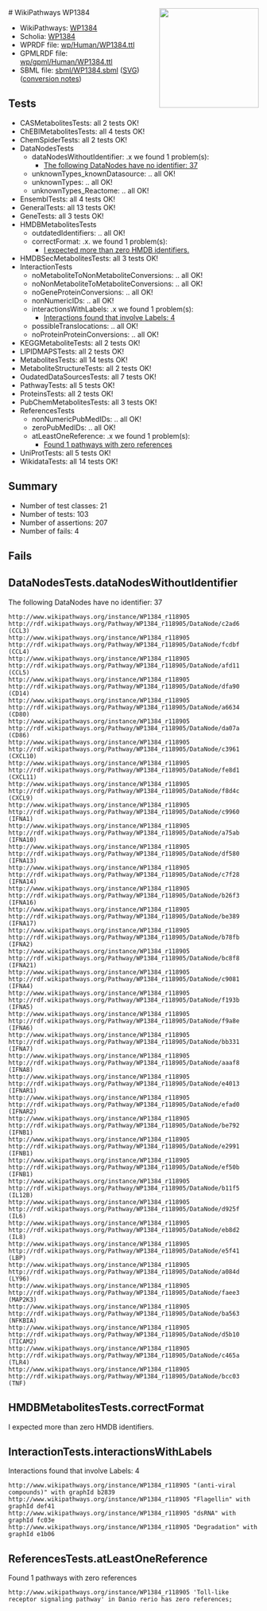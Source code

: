 <img style="float: right; width: 200px" src="../logo.png" />
# WikiPathways WP1384

* WikiPathways: [WP1384](https://identifiers.org/wikipathways:WP1384)
* Scholia: [WP1384](https://scholia.toolforge.org/wikipathways/WP1384)
* WPRDF file: [wp/Human/WP1384.ttl](../wp/Human/WP1384.ttl)
* GPMLRDF file: [wp/gpml/Human/WP1384.ttl](../wp/gpml/Human/WP1384.ttl)
* SBML file: [sbml/WP1384.sbml](../sbml/WP1384.sbml) ([SVG](../sbml/WP1384.svg)) ([conversion notes](../sbml/WP1384.txt))

## Tests
* CASMetabolitesTests: all 2 tests OK!
* ChEBIMetabolitesTests: all 4 tests OK!
* ChemSpiderTests: all 2 tests OK!
* DataNodesTests
    * dataNodesWithoutIdentifier: .x we found 1 problem(s):
        * [The following DataNodes have no identifier: 37](#8792c4d5)
    * unknownTypes_knownDatasource: .. all OK!
    * unknownTypes: .. all OK!
    * unknownTypes_Reactome: .. all OK!
* EnsemblTests: all 4 tests OK!
* GeneralTests: all 13 tests OK!
* GeneTests: all 3 tests OK!
* HMDBMetabolitesTests
    * outdatedIdentifiers: .. all OK!
    * correctFormat: .x. we found 1 problem(s):
        * [I expected more than zero HMDB identifiers.](#ad154c1e)
* HMDBSecMetabolitesTests: all 3 tests OK!
* InteractionTests
    * noMetaboliteToNonMetaboliteConversions: .. all OK!
    * noNonMetaboliteToMetaboliteConversions: .. all OK!
    * noGeneProteinConversions: .. all OK!
    * nonNumericIDs: .. all OK!
    * interactionsWithLabels: .x we found 1 problem(s):
        * [Interactions found that involve Labels: 4](#630d267b)
    * possibleTranslocations: .. all OK!
    * noProteinProteinConversions: .. all OK!
* KEGGMetaboliteTests: all 2 tests OK!
* LIPIDMAPSTests: all 2 tests OK!
* MetabolitesTests: all 14 tests OK!
* MetaboliteStructureTests: all 2 tests OK!
* OudatedDataSourcesTests: all 7 tests OK!
* PathwayTests: all 5 tests OK!
* ProteinsTests: all 2 tests OK!
* PubChemMetabolitesTests: all 3 tests OK!
* ReferencesTests
    * nonNumericPubMedIDs: .. all OK!
    * zeroPubMedIDs: .. all OK!
    * atLeastOneReference: .x we found 1 problem(s):
        * [Found 1 pathways with zero references](#35eb778e)
* UniProtTests: all 5 tests OK!
* WikidataTests: all 14 tests OK!


## Summary

* Number of test classes: 21
* Number of tests: 103
* Number of assertions: 207
* Number of fails: 4

## Fails

<a name="8792c4d5" />

## DataNodesTests.dataNodesWithoutIdentifier

The following DataNodes have no identifier: 37
```
http://www.wikipathways.org/instance/WP1384_r118905 http://rdf.wikipathways.org/Pathway/WP1384_r118905/DataNode/c2ad6 (CCL3)
http://www.wikipathways.org/instance/WP1384_r118905 http://rdf.wikipathways.org/Pathway/WP1384_r118905/DataNode/fcdbf (CCL4)
http://www.wikipathways.org/instance/WP1384_r118905 http://rdf.wikipathways.org/Pathway/WP1384_r118905/DataNode/afd11 (CCL5)
http://www.wikipathways.org/instance/WP1384_r118905 http://rdf.wikipathways.org/Pathway/WP1384_r118905/DataNode/dfa90 (CD14)
http://www.wikipathways.org/instance/WP1384_r118905 http://rdf.wikipathways.org/Pathway/WP1384_r118905/DataNode/a6634 (CD80)
http://www.wikipathways.org/instance/WP1384_r118905 http://rdf.wikipathways.org/Pathway/WP1384_r118905/DataNode/da07a (CD86)
http://www.wikipathways.org/instance/WP1384_r118905 http://rdf.wikipathways.org/Pathway/WP1384_r118905/DataNode/c3961 (CXCL10)
http://www.wikipathways.org/instance/WP1384_r118905 http://rdf.wikipathways.org/Pathway/WP1384_r118905/DataNode/fe8d1 (CXCL11)
http://www.wikipathways.org/instance/WP1384_r118905 http://rdf.wikipathways.org/Pathway/WP1384_r118905/DataNode/f8d4c (CXCL9)
http://www.wikipathways.org/instance/WP1384_r118905 http://rdf.wikipathways.org/Pathway/WP1384_r118905/DataNode/c9960 (IFNA1)
http://www.wikipathways.org/instance/WP1384_r118905 http://rdf.wikipathways.org/Pathway/WP1384_r118905/DataNode/a75ab (IFNA10)
http://www.wikipathways.org/instance/WP1384_r118905 http://rdf.wikipathways.org/Pathway/WP1384_r118905/DataNode/df580 (IFNA13)
http://www.wikipathways.org/instance/WP1384_r118905 http://rdf.wikipathways.org/Pathway/WP1384_r118905/DataNode/c7f28 (IFNA14)
http://www.wikipathways.org/instance/WP1384_r118905 http://rdf.wikipathways.org/Pathway/WP1384_r118905/DataNode/b26f3 (IFNA16)
http://www.wikipathways.org/instance/WP1384_r118905 http://rdf.wikipathways.org/Pathway/WP1384_r118905/DataNode/be389 (IFNA17)
http://www.wikipathways.org/instance/WP1384_r118905 http://rdf.wikipathways.org/Pathway/WP1384_r118905/DataNode/b78fb (IFNA2)
http://www.wikipathways.org/instance/WP1384_r118905 http://rdf.wikipathways.org/Pathway/WP1384_r118905/DataNode/bc8f8 (IFNA21)
http://www.wikipathways.org/instance/WP1384_r118905 http://rdf.wikipathways.org/Pathway/WP1384_r118905/DataNode/c9081 (IFNA4)
http://www.wikipathways.org/instance/WP1384_r118905 http://rdf.wikipathways.org/Pathway/WP1384_r118905/DataNode/f193b (IFNA5)
http://www.wikipathways.org/instance/WP1384_r118905 http://rdf.wikipathways.org/Pathway/WP1384_r118905/DataNode/f9a8e (IFNA6)
http://www.wikipathways.org/instance/WP1384_r118905 http://rdf.wikipathways.org/Pathway/WP1384_r118905/DataNode/bb331 (IFNA7)
http://www.wikipathways.org/instance/WP1384_r118905 http://rdf.wikipathways.org/Pathway/WP1384_r118905/DataNode/aaaf8 (IFNA8)
http://www.wikipathways.org/instance/WP1384_r118905 http://rdf.wikipathways.org/Pathway/WP1384_r118905/DataNode/e4013 (IFNAR1)
http://www.wikipathways.org/instance/WP1384_r118905 http://rdf.wikipathways.org/Pathway/WP1384_r118905/DataNode/efad0 (IFNAR2)
http://www.wikipathways.org/instance/WP1384_r118905 http://rdf.wikipathways.org/Pathway/WP1384_r118905/DataNode/be792 (IFNB1)
http://www.wikipathways.org/instance/WP1384_r118905 http://rdf.wikipathways.org/Pathway/WP1384_r118905/DataNode/e2991 (IFNB1)
http://www.wikipathways.org/instance/WP1384_r118905 http://rdf.wikipathways.org/Pathway/WP1384_r118905/DataNode/ef50b (IFNB1)
http://www.wikipathways.org/instance/WP1384_r118905 http://rdf.wikipathways.org/Pathway/WP1384_r118905/DataNode/b11f5 (IL12B)
http://www.wikipathways.org/instance/WP1384_r118905 http://rdf.wikipathways.org/Pathway/WP1384_r118905/DataNode/d925f (IL6)
http://www.wikipathways.org/instance/WP1384_r118905 http://rdf.wikipathways.org/Pathway/WP1384_r118905/DataNode/eb8d2 (IL8)
http://www.wikipathways.org/instance/WP1384_r118905 http://rdf.wikipathways.org/Pathway/WP1384_r118905/DataNode/e5f41 (LBP)
http://www.wikipathways.org/instance/WP1384_r118905 http://rdf.wikipathways.org/Pathway/WP1384_r118905/DataNode/a084d (LY96)
http://www.wikipathways.org/instance/WP1384_r118905 http://rdf.wikipathways.org/Pathway/WP1384_r118905/DataNode/faee3 (MAP2K3)
http://www.wikipathways.org/instance/WP1384_r118905 http://rdf.wikipathways.org/Pathway/WP1384_r118905/DataNode/ba563 (NFKBIA)
http://www.wikipathways.org/instance/WP1384_r118905 http://rdf.wikipathways.org/Pathway/WP1384_r118905/DataNode/d5b10 (TICAM2)
http://www.wikipathways.org/instance/WP1384_r118905 http://rdf.wikipathways.org/Pathway/WP1384_r118905/DataNode/c465a (TLR4)
http://www.wikipathways.org/instance/WP1384_r118905 http://rdf.wikipathways.org/Pathway/WP1384_r118905/DataNode/bcc03 (TNF)
```

<a name="ad154c1e" />

## HMDBMetabolitesTests.correctFormat

I expected more than zero HMDB identifiers.
<a name="630d267b" />

## InteractionTests.interactionsWithLabels

Interactions found that involve Labels: 4
```
http://www.wikipathways.org/instance/WP1384_r118905 "(anti-viral compounds)" with graphId b2839
http://www.wikipathways.org/instance/WP1384_r118905 "Flagellin" with graphId def41
http://www.wikipathways.org/instance/WP1384_r118905 "dsRNA" with graphId fc03e
http://www.wikipathways.org/instance/WP1384_r118905 "Degradation" with graphId e1b06
```

<a name="35eb778e" />

## ReferencesTests.atLeastOneReference

Found 1 pathways with zero references
```
http://www.wikipathways.org/instance/WP1384_r118905 'Toll-like receptor signaling pathway' in Danio rerio has zero references; 
```

